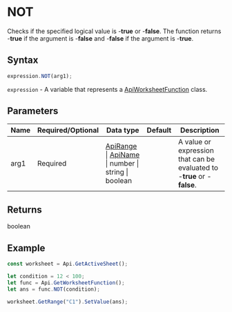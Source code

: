 # NOT

Checks if the specified logical value is -**true** or -**false**. The function returns -**true** if the argument is -**false** and -**false** if the argument is -**true**.

## Syntax

```javascript
expression.NOT(arg1);
```

`expression` - A variable that represents a [ApiWorksheetFunction](../ApiWorksheetFunction.md) class.

## Parameters

| **Name** | **Required/Optional** | **Data type** | **Default** | **Description** |
| ------------- | ------------- | ------------- | ------------- | ------------- |
| arg1 | Required | [ApiRange](../../ApiRange/ApiRange.md) \| [ApiName](../../ApiName/ApiName.md) \| number \| string \| boolean |  | A value or expression that can be evaluated to -**true** or -**false**. |

## Returns

boolean

## Example



```javascript editor-xlsx
const worksheet = Api.GetActiveSheet();

let condition = 12 < 100;
let func = Api.GetWorksheetFunction();
let ans = func.NOT(condition);

worksheet.GetRange("C1").SetValue(ans);

```
